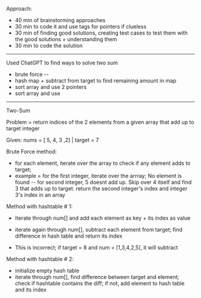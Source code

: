 Approach:
- 40 min of brainstorming approaches
- 30 min to code it and use tags for pointers if clueless
- 30 min of finding good solutions, creating test cases to test them with the good solutions + understanding them
- 30 min to code the solution

--------
Used ChatGPT to find ways to solve two sum
- brute force -- 
- hash map + subtract from target to find remaining amount in map
- sort array and use 2 pointers
- sort array and use 

---------

Two-Sum

Problem = return indices of the 2 elements from a given array that add up to target integer

Given: 
nums = [ 5, 4, 3 ,2] | target = 7

Brute Force method:
- for each element, iterate over the array to check if any element adds to target;
- example =  for the first integer, iterate over the arrray;  No element is found 
-- for second integer, 5 doesnt add up. Skip over 4 itself and find 3 that adds up to target. return the second integer's index and integer 3's index in an array


Method with hashtable # 1:

- Iterate through num[] and add each element as key + its index as value
- iterate again through num[], subtract each element from target; find difference in hash table and return its index

- This is incorrect; if target = 8 and num = [1,3,4,2,5], it will subtract 

Method with hashtable # 2:
- initialize empty hash table
- iterate through num[], find difference between target and element; check if hashtable contains the diff; if not, add element to hash table and its index